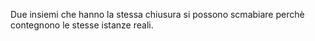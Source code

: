 Due insiemi che hanno la stessa chiusura si possono scmabiare perchè contegnono le stesse istanze reali.